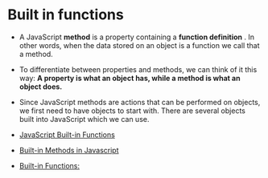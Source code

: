 # Built in functions

- A JavaScript **method** is a property containing a **function definition** . In other words, when the data stored on an object is a function we call that a method.
- To differentiate between properties and methods, we can think of it this way: **A property is what an object has, while a method is what an object does.**
- Since JavaScript methods are actions that can be performed on objects, we first need to have objects to start with. There are several objects built into JavaScript which we can use.

- [JavaScript Built-in Functions](https://www.tutorialspoint.com/javascript/javascript_builtin_functions.htm)
- [Built-in Methods in Javascript](https://dev.to/elpepebenitez/built-in-methods-in-javascript-4bll)
- [Built-in Functions:](https://www.tutorialride.com/javascript/javascript-built-in-functions.htm)
